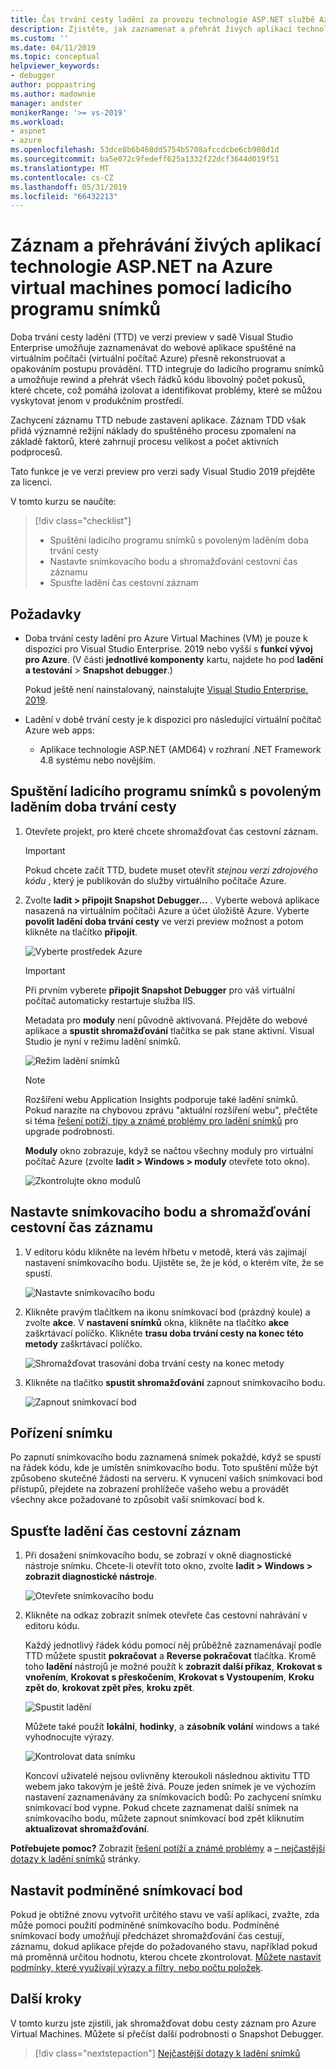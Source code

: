```yaml
---
title: Čas trvání cesty ladění za provozu technologie ASP.NET službě Azure virtual machines
description: Zjistěte, jak zaznamenat a přehrát živých aplikací technologie ASP.NET na Azure virtual machines pomocí ladicího programu snímků.
ms.custom: ''
ms.date: 04/11/2019
ms.topic: conceptual
helpviewer_keywords:
- debugger
author: poppastring
ms.author: madownie
manager: andster
monikerRange: '>= vs-2019'
ms.workload:
- aspnet
- azure
ms.openlocfilehash: 53dce8b6b468dd5754b5708afccdcbe6cb908d1d
ms.sourcegitcommit: ba5e072c9fedeff625a1332f22dcf3644d019f51
ms.translationtype: MT
ms.contentlocale: cs-CZ
ms.lasthandoff: 05/31/2019
ms.locfileid: "66432213"
---
```

# <a name="record-and-replay-live-aspnet-apps-on-azure-virtual-machines-using-the-snapshot-debugger"></a>Záznam a přehrávání živých aplikací technologie ASP.NET na Azure virtual machines pomocí ladicího programu snímků

Doba trvání cesty ladění (TTD) ve verzi preview v sadě Visual Studio Enterprise umožňuje zaznamenávat do webové aplikace spuštěné na virtuálním počítači (virtuální počítač Azure) přesně rekonstruovat a opakováním postupu provádění. TTD integruje do ladicího programu snímků a umožňuje rewind a přehrát všech řádků kódu libovolný počet pokusů, které chcete, což pomáhá izolovat a identifikovat problémy, které se můžou vyskytovat jenom v produkčním prostředí.

Zachycení záznamu TTD nebude zastavení aplikace. Záznam TDD však přidá významné režijní náklady do spuštěného procesu zpomalení na základě faktorů, které zahrnují procesu velikost a počet aktivních podprocesů.

Tato funkce je ve verzi preview pro verzi sady Visual Studio 2019 přejděte za licenci.

V tomto kurzu se naučíte:

> [!div class="checklist"]
> * Spuštění ladicího programu snímků s povoleným laděním doba trvání cesty
> * Nastavte snímkovacího bodu a shromažďování cestovní čas záznamu
> * Spusťte ladění čas cestovní záznam

## <a name="prerequisites"></a>Požadavky

* Doba trvání cesty ladění pro Azure Virtual Machines (VM) je pouze k dispozici pro Visual Studio Enterprise. 2019 nebo vyšší s **funkcí vývoj pro Azure**. (V části **jednotlivé komponenty** kartu, najdete ho pod **ladění a testování** > **Snapshot debugger**.)

    Pokud ještě není nainstalovaný, nainstalujte [Visual Studio Enterprise. 2019](https://visualstudio.microsoft.com/vs/).

* Ladění v době trvání cesty je k dispozici pro následující virtuální počítač Azure web apps:
  * Aplikace technologie ASP.NET (AMD64) v rozhraní .NET Framework 4.8 systému nebo novějším.

## <a name="start-the-snapshot-debugger-with-time-travel-debugging-enabled"></a>Spuštění ladicího programu snímků s povoleným laděním doba trvání cesty

1. Otevřete projekt, pro které chcete shromažďovat čas cestovní záznam.

    > [!IMPORTANT]
    > Pokud chcete začít TTD, budete muset otevřít *stejnou verzi zdrojového kódu* , který je publikován do služby virtuálního počítače Azure.

1. Zvolte **ladit > připojit Snapshot Debugger...** . Vyberte webová aplikace nasazená na virtuálním počítači Azure a účet úložiště Azure. Vyberte **povolit ladění doba trvání cesty** ve verzi preview možnost a potom klikněte na tlačítko **připojit**.

      ![Vyberte prostředek Azure](../debugger/media/time-travel-debugging-select-azure-resource-vm.png)

    > [!IMPORTANT]
    > Při prvním vyberete **připojit Snapshot Debugger** pro váš virtuální počítač automaticky restartuje služba IIS.

    Metadata pro **moduly** není původně aktivovaná. Přejděte do webové aplikace a **spustit shromažďování** tlačítka se pak stane aktivní. Visual Studio je nyní v režimu ladění snímků.

   ![Režim ladění snímků](../debugger/media/snapshot-message.png)

    > [!NOTE]
    > Rozšíření webu Application Insights podporuje také ladění snímků. Pokud narazíte na chybovou zprávu "aktuální rozšíření webu", přečtěte si téma [řešení potíží, tipy a známé problémy pro ladění snímků](../debugger/debug-live-azure-apps-troubleshooting.md) pro upgrade podrobnosti.

   **Moduly** okno zobrazuje, když se načtou všechny moduly pro virtuální počítač Azure (zvolte **ladit > Windows > moduly** otevřete toto okno).

   ![Zkontrolujte okno modulů](../debugger/media/snapshot-modules.png)

## <a name="set-a-snappoint-and-collect-a-time-travel-recording"></a>Nastavte snímkovacího bodu a shromažďování cestovní čas záznamu

1. V editoru kódu klikněte na levém hřbetu v metodě, která vás zajímají nastavení snímkovacího bodu. Ujistěte se, že je kód, o kterém víte, že se spustí.

   ![Nastavte snímkovacího bodu](../debugger/media/time-travel-debugging-set-snappoint-settings.png)

1. Klikněte pravým tlačítkem na ikonu snímkovací bod (prázdný koule) a zvolte **akce**. V **nastavení snímků** okna, klikněte na tlačítko **akce** zaškrtávací políčko. Klikněte **trasu doba trvání cesty na konec této metody** zaškrtávací políčko.

   ![Shromažďovat trasování doba trvání cesty na konec metody](../debugger/media/time-travel-debugging-set-snappoint-action.png)

1. Klikněte na tlačítko **spustit shromažďování** zapnout snímkovacího bodu.

   ![Zapnout snímkovací bod](../debugger/media/snapshot-start-collection.png)

## <a name="take-a-snapshot"></a>Pořízení snímku

Po zapnutí snímkovacího bodu zaznamená snímek pokaždé, když se spustí na řádek kódu, kde je umístěn snímkovacího bodu. Toto spuštění může být způsobeno skutečné žádosti na serveru. K vynucení vašich snímkovací bod přístupů, přejdete na zobrazení prohlížeče vašeho webu a provádět všechny akce požadované to způsobit vaší snímkovací bod k.

## <a name="start-debugging-a-time-travel-recording"></a>Spusťte ladění čas cestovní záznam

1. Při dosažení snímkovacího bodu, se zobrazí v okně diagnostické nástroje snímku. Chcete-li otevřít toto okno, zvolte **ladit > Windows > zobrazit diagnostické nástroje**.

   ![Otevřete snímkovacího bodu](../debugger/media/snapshot-diagsession-window.png)

1. Klikněte na odkaz zobrazit snímek otevřete čas cestovní nahrávání v editoru kódu.
  
   Každý jednotlivý řádek kódu pomocí něj průběžně zaznamenávají podle TTD můžete spustit **pokračovat** a **Reverse pokračovat** tlačítka. Kromě toho **ladění** nástrojů je možné použít k **zobrazit další příkaz**, **Krokovat s vnořením**, **Krokovat s přeskočením**, **Krokovat s Vystoupením**, **Kroku zpět do**, **krokovat zpět přes**, **kroku zpět**.

   ![Spustit ladění](../debugger/media/time-travel-debugging-step-commands.png)

   Můžete také použít **lokální**, **hodinky**, a **zásobník volání** windows a také vyhodnocujte výrazy.

   ![Kontrolovat data snímku](../debugger/media/time-travel-debugging-start-debugging.png)

    Koncoví uživatelé nejsou ovlivněny kteroukoli následnou aktivitu TTD webem jako takovým je ještě živá. Pouze jeden snímek je ve výchozím nastavení zaznamenávány za snímkovacích bodů: Po zachycení snímku snímkovací bod vypne. Pokud chcete zaznamenat další snímek na snímkovacího bodu, můžete zapnout snímkovací bod zpět kliknutím **aktualizovat shromažďování**.

**Potřebujete pomoc?** Zobrazit [řešení potíží a známé problémy](../debugger/debug-live-azure-apps-troubleshooting.md) a [– nejčastější dotazy k ladění snímků](../debugger/debug-live-azure-apps-faq.md) stránky.

## <a name="set-a-conditional-snappoint"></a>Nastavit podmíněné snímkovací bod

Pokud je obtížné znovu vytvořit určitého stavu ve vaší aplikaci, zvažte, zda může pomoci použití podmíněné snímkovacího bodu. Podmíněné snímkovací body umožňují předcházet shromažďování čas cestují, záznamu, dokud aplikace přejde do požadovaného stavu, například pokud má proměnná určitou hodnotu, kterou chcete zkontrolovat. [Můžete nastavit podmínky, které využívají výrazy a filtry, nebo počtu položek](../debugger/debug-live-azure-apps-troubleshooting.md).

## <a name="next-steps"></a>Další kroky

V tomto kurzu jste zjistili, jak shromažďovat dobu cesty záznam pro Azure Virtual Machines. Můžete si přečíst další podrobnosti o Snapshot Debugger.

> [!div class="nextstepaction"]
> [Nejčastější dotazy k ladění snímků](../debugger/debug-live-azure-apps-faq.md)